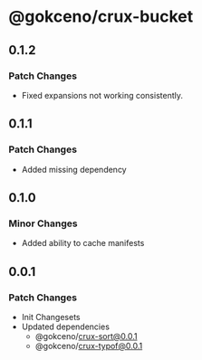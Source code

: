 # @gokceno/crux-bucket

## 0.1.2

### Patch Changes

- Fixed expansions not working consistently.

## 0.1.1

### Patch Changes

- Added missing dependency

## 0.1.0

### Minor Changes

- Added ability to cache manifests

## 0.0.1

### Patch Changes

- Init Changesets
- Updated dependencies
  - @gokceno/crux-sort@0.0.1
  - @gokceno/crux-typof@0.0.1
